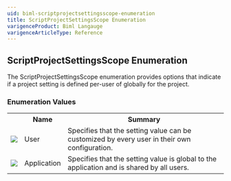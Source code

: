 ```yaml
---
uid: biml-scriptprojectsettingsscope-enumeration
title: ScriptProjectSettingsScope Enumeration
varigenceProduct: Biml Langauge
varigenceArticleType: Reference
---
```


## ScriptProjectSettingsScope Enumeration<div class="LanguageSummary"><div class ="SummaryItem">The ScriptProjectSettingsScope enumeration provides options that indicate if a project setting is defined per-user of globally for the project.</div></div><div class="EnumValueGroup">### Enumeration Values<table id="EnumValue" class="MemberList"><tbody><tr><th class="MemberTypeIconColumnHeader">&nbsp;</th><th class="MemberNameColumnHeader">Name</th><th class="MemberSummaryColumnHeader">Summary</th></tr><tr class="cd0"><td align="center" class="MemberTypeIcon"><img src="enumValue.png"></img></td><td class="MemberName">User</td><td class="MemberSummary"><div class ="SummaryItem">Specifies that the setting value can be customized by every user in their own configuration.</div></td></tr><tr class="cd1"><td align="center" class="MemberTypeIcon"><img src="enumValue.png"></img></td><td class="MemberName">Application</td><td class="MemberSummary"><div class ="SummaryItem">Specifies that the setting value is global to the application and is shared by all users.</div></td></tr></tbody></table></div>